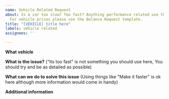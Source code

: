 ```yaml
---
name: Vehicle Related Request
about: Is a car too slow? Too fast? Anything performance related use this template,
  For vehicle prices please use the Balance Request template.
title: "[VEHICLE] title here"
labels: vehicle related
assignees: ''

---
```


**What vehicle**

**What is the issue?**
("Its too fast" is not something you should use here, You should try and be as detailed as possible)

**What can we do to solve this issue**
(Using things like "Make it faster" is ok here although more information would come in handy)

**Additional information**
